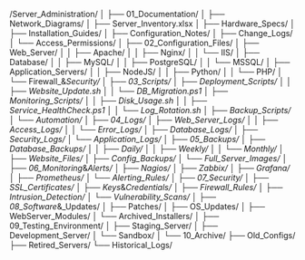 /Server_Administration/
│
├── 01_Documentation/
│   ├── Network_Diagrams/
│   ├── Server_Inventory.xlsx
│   ├── Hardware_Specs/
│   ├── Installation_Guides/
│   ├── Configuration_Notes/
│   ├── Change_Logs/
│   └── Access_Permissions/
│
├── 02_Configuration_Files/
│   ├── Web_Server/
│   │   ├── Apache/
│   │   ├── Nginx/
│   │   └── IIS/
│   ├── Database/
│   │   ├── MySQL/
│   │   ├── PostgreSQL/
│   │   └── MSSQL/
│   ├── Application_Servers/
│   │   ├── NodeJS/
│   │   ├── Python/
│   │   └── PHP/
│   └── Firewall_&_Security/
│
├── 03_Scripts/
│   ├── Deployment_Scripts/
│   │   ├── Website_Update.sh
│   │   └── DB_Migration.ps1
│   ├── Monitoring_Scripts/
│   │   ├── Disk_Usage.sh
│   │   ├── Service_HealthCheck.ps1
│   │   └── Log_Rotation.sh
│   ├── Backup_Scripts/
│   └── Automation/
│
├── 04_Logs/
│   ├── Web_Server_Logs/
│   │   ├── Access_Logs/
│   │   └── Error_Logs/
│   ├── Database_Logs/
│   ├── Security_Logs/
│   └── Application_Logs/
│
├── 05_Backups/
│   ├── Database_Backups/
│   │   ├── Daily/
│   │   ├── Weekly/
│   │   └── Monthly/
│   ├── Website_Files/
│   ├── Config_Backups/
│   └── Full_Server_Images/
│
├── 06_Monitoring_&_Alerts/
│   ├── Nagios/
│   ├── Zabbix/
│   ├── Grafana/
│   ├── Prometheus/
│   └── Alerting_Rules/
│
├── 07_Security/
│   ├── SSL_Certificates/
│   ├── Keys_&_Credentials/
│   ├── Firewall_Rules/
│   ├── Intrusion_Detection/
│   └── Vulnerability_Scans/
│
├── 08_Software_&_Updates/
│   ├── Patches/
│   ├── OS_Updates/
│   ├── WebServer_Modules/
│   └── Archived_Installers/
│
├── 09_Testing_Environment/
│   ├── Staging_Server/
│   ├── Development_Server/
│   └── Sandbox/
│
└── 10_Archive/
    ├── Old_Configs/
    ├── Retired_Servers/
    └── Historical_Logs/